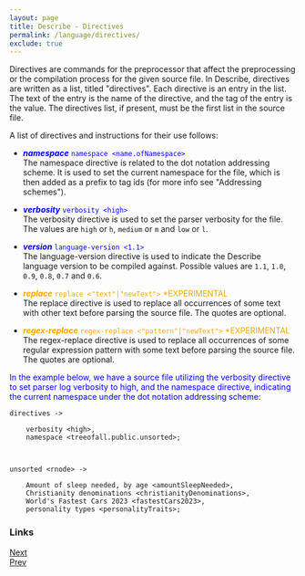 ```yaml
---
layout: page
title: Describe - Directives
permalink: /language/directives/
exclude: true
---
```

Directives are commands for the preprocessor that affect the preprocessing or the compilation process for the given source file. In Describe, directives are written as a list, titled "directives". Each directive is an entry in the list. The text of the entry is the name of the directive, and the tag of the entry is the value. The directives list, if present, must be the first list in the source file.

A list of directives and instructions for their use follows:

* <span style="color:blue">**_namespace_** ```namespace <name.ofNamespace>```</span><br>
The namespace directive is related to the dot notation addressing scheme. It is used to set the current namespace for the file, which is then added as a prefix to tag ids (for more info see "Addressing schemes").

* <span style="color:blue">**_verbosity_** ```verbosity <high>```</span><br>
The verbosity directive is used to set the parser verbosity for the file. The values are ```high``` or ```h```, ```medium``` or ```m``` and ```low``` or ```l```.

* <span style="color:blue">**_version_** ```language-version <1.1>```</span><br>
The language-version directive is used to indicate the Describe language version to be compiled against. Possible values are ```1.1```, ```1.0```, ```0.9```, ```0.8```, ```0.7``` and ```0.6```.

* <span style="color:orange">**_replace_** ```replace <"text"|"newText">``` *EXPERIMENTAL</span><br>
The replace directive is used to replace all occurrences of some text with other text before parsing the source file. The quotes are optional.

* <span style="color:orange">**_regex-replace_** ```regex-replace <"pattern"|"newText">``` *EXPERIMENTAL</span><br>
The regex-replace directive is used to replace all occurrences of some regular expression pattern with some text before parsing the source file. The quotes are optional.

<span style="color:blue">In the example below, we have a source file utilizing the verbosity directive to set parser log verbosity to high, and the namespace directive, indicating the current namespace under the dot notation addressing scheme:</span>
```
directives -> 

	verbosity <high>,
	namespace <treeofall.public.unsorted>;



unsorted <rnode> ->

	Amount of sleep needed, by age <amountSleepNeeded>,
	Christianity denominations <christianityDenominations>,
	World's Fastest Cars 2023 <fastestCars2023>,
	personality types <personalityTraits>;
```

### Links
[Next](/language/dot-notation)<br>
[Prev](/language/tagging)
